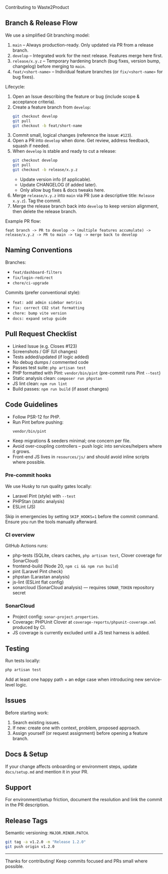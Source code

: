 Contributing to Waste2Product

## Branch & Release Flow

We use a simplified Git branching model:

1. `main` – Always production-ready. Only updated via PR from a release branch.
2. `develop` – Integrated work for the next release. Features merge here first.
3. `release/x.y.z` – Temporary hardening branch (bug fixes, version bump, changelog) before merging to `main`.
4. `feat/<short-name>` – Individual feature branches (or `fix/<short-name>` for bug fixes).

Lifecycle:
1. Open an Issue describing the feature or bug (include scope & acceptance criteria).
2. Create a feature branch from `develop`:
	```bash
	git checkout develop
	git pull
	git checkout -b feat/short-name
	```
3. Commit small, logical changes (reference the issue: `#123`).
4. Open a PR into `develop` when done. Get review, address feedback, squash if needed.
5. When `develop` is stable and ready to cut a release:
	```bash
	git checkout develop
	git pull
	git checkout -b release/x.y.z
	```
	- Update version info (if applicable).
	- Update CHANGELOG (if added later).
	- Only allow bug fixes & docs tweaks here.
6. Merge `release/x.y.z` into `main` via PR (use a descriptive title: `Release x.y.z`). Tag the commit.
7. Merge the release branch back into `develop` to keep version alignment, then delete the release branch.

Example PR flow:
```
feat branch -> PR to develop -> (multiple features accumulate) -> release/x.y.z -> PR to main -> tag -> merge back to develop
```

## Naming Conventions
Branches:
- `feat/dashboard-filters`
- `fix/login-redirect`
- `chore/ci-upgrade`

Commits (prefer conventional style):
- `feat: add admin sidebar metrics`
- `fix: correct CO2 stat formatting`
- `chore: bump vite version`
- `docs: expand setup guide`

## Pull Request Checklist
- Linked Issue (e.g. Closes #123)
- Screenshots / GIF (UI changes)
- Tests added/updated (if logic added)
- No debug dumps / commented code
- Passes test suite: `php artisan test`
- PHP formatted with Pint: `vendor/bin/pint` (pre-commit runs Pint `--test`)
- Static analysis clean: `composer run phpstan`
- JS lint clean: `npm run lint`
- Build passes: `npm run build` (if asset changes)

## Code Guidelines
- Follow PSR-12 for PHP.
- Run Pint before pushing:
	```bash
	vendor/bin/pint
	```
- Keep migrations & seeders minimal; one concern per file.
- Avoid over-coupling controllers – push logic into services/helpers where it grows.
- Front-end JS lives in `resources/js/` and should avoid inline scripts where possible.

### Pre-commit hooks
We use Husky to run quality gates locally:
- Laravel Pint (style) with `--test`
- PHPStan (static analysis)
- ESLint (JS)

Skip in emergencies by setting `SKIP_HOOKS=1` before the commit command. Ensure you run the tools manually afterward.

### CI overview
GitHub Actions runs:
- php-tests (SQLite, clears caches, `php artisan test`, Clover coverage for SonarCloud)
- frontend-build (Node 20, `npm ci && npm run build`)
- pint (Laravel Pint check)
- phpstan (Larastan analysis)
- js-lint (ESLint flat config)
- sonarcloud (SonarCloud analysis) — requires `SONAR_TOKEN` repository secret

### SonarCloud
- Project config: `sonar-project.properties`.
- Coverage: PHPUnit Clover at `coverage-reports/phpunit-coverage.xml` produced by CI.
- JS coverage is currently excluded until a JS test harness is added.

## Testing
Run tests locally:
```bash
php artisan test
```
Add at least one happy path + an edge case when introducing new service-level logic.

## Issues
Before starting work:
1. Search existing issues.
2. If new: create one with context, problem, proposed approach.
3. Assign yourself (or request assignment) before opening a feature branch.

## Docs & Setup
If your change affects onboarding or environment steps, update `docs/setup.md` and mention it in your PR.

## Support
For environment/setup friction, document the resolution and link the commit in the PR description.

## Release Tags
Semantic versioning: `MAJOR.MINOR.PATCH`.
```bash
git tag -a v1.2.0 -m "Release 1.2.0"
git push origin v1.2.0
```

---
Thanks for contributing! Keep commits focused and PRs small where possible.

